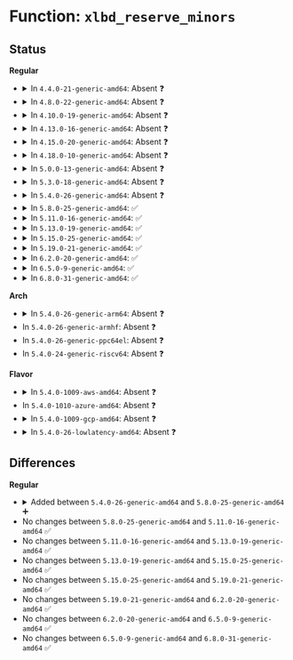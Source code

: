 # Function: <code>xlbd_reserve_minors</code>

## Status
<b>Regular</b>
<ul>
<li>
<details>
<summary>In <code>4.4.0-21-generic-amd64</code>: Absent ❓</summary>

```json
{
  "name": "xlbd_reserve_minors",
  "collision_type": "Unique Static",
  "inline_type": "Full",
  "funcs": [
    {
      "addr": 18446744071584560644,
      "name": "xlbd_reserve_minors",
      "external": false,
      "loc": "drivers/block/xen-blkfront.c:357",
      "file": "drivers/block/xen-blkfront.c",
      "inline": "not declared, inlined",
      "caller_inline": [
        "drivers/block/xen-blkfront.c:xlvbd_alloc_gendisk"
      ],
      "caller_func": []
    }
  ],
  "symbols": []
}
```
</details>
</li>
<li>
<details>
<summary>In <code>4.8.0-22-generic-amd64</code>: Absent ❓</summary>

```json
{
  "name": "xlbd_reserve_minors",
  "collision_type": "Unique Static",
  "inline_type": "Full",
  "funcs": [
    {
      "addr": 18446744071584917089,
      "name": "xlbd_reserve_minors",
      "external": false,
      "loc": "drivers/block/xen-blkfront.c:419",
      "file": "drivers/block/xen-blkfront.c",
      "inline": "not declared, inlined",
      "caller_inline": [
        "drivers/block/xen-blkfront.c:xlvbd_alloc_gendisk"
      ],
      "caller_func": []
    }
  ],
  "symbols": []
}
```
</details>
</li>
<li>
<details>
<summary>In <code>4.10.0-19-generic-amd64</code>: Absent ❓</summary>

```json
{
  "name": "xlbd_reserve_minors",
  "collision_type": "Unique Static",
  "inline_type": "Full",
  "funcs": [
    {
      "addr": 18446744071585100473,
      "name": "xlbd_reserve_minors",
      "external": false,
      "loc": "drivers/block/xen-blkfront.c:419",
      "file": "drivers/block/xen-blkfront.c",
      "inline": "not declared, inlined",
      "caller_inline": [
        "drivers/block/xen-blkfront.c:xlvbd_alloc_gendisk"
      ],
      "caller_func": []
    }
  ],
  "symbols": []
}
```
</details>
</li>
<li>
<details>
<summary>In <code>4.13.0-16-generic-amd64</code>: Absent ❓</summary>

```json
{
  "name": "xlbd_reserve_minors",
  "collision_type": "Unique Static",
  "inline_type": "Full",
  "funcs": [
    {
      "addr": 18446744071585188561,
      "name": "xlbd_reserve_minors",
      "external": false,
      "loc": "drivers/block/xen-blkfront.c:423",
      "file": "drivers/block/xen-blkfront.c",
      "inline": "not declared, inlined",
      "caller_inline": [
        "drivers/block/xen-blkfront.c:xlvbd_alloc_gendisk"
      ],
      "caller_func": []
    }
  ],
  "symbols": []
}
```
</details>
</li>
<li>
<details>
<summary>In <code>4.15.0-20-generic-amd64</code>: Absent ❓</summary>

```json
{
  "name": "xlbd_reserve_minors",
  "collision_type": "Unique Static",
  "inline_type": "Full",
  "funcs": [
    {
      "addr": 18446744071585616817,
      "name": "xlbd_reserve_minors",
      "external": false,
      "loc": "drivers/block/xen-blkfront.c:423",
      "file": "drivers/block/xen-blkfront.c",
      "inline": "not declared, inlined",
      "caller_inline": [
        "drivers/block/xen-blkfront.c:xlvbd_alloc_gendisk"
      ],
      "caller_func": []
    }
  ],
  "symbols": []
}
```
</details>
</li>
<li>
<details>
<summary>In <code>4.18.0-10-generic-amd64</code>: Absent ❓</summary>

```json
{
  "name": "xlbd_reserve_minors",
  "collision_type": "Unique Static",
  "inline_type": "Full",
  "funcs": [
    {
      "addr": 18446744071585867357,
      "name": "xlbd_reserve_minors",
      "external": false,
      "loc": "drivers/block/xen-blkfront.c:423",
      "file": "drivers/block/xen-blkfront.c",
      "inline": "not declared, inlined",
      "caller_inline": [
        "drivers/block/xen-blkfront.c:xlvbd_alloc_gendisk"
      ],
      "caller_func": []
    }
  ],
  "symbols": []
}
```
</details>
</li>
<li>
<details>
<summary>In <code>5.0.0-13-generic-amd64</code>: Absent ❓</summary>

```json
{
  "name": "xlbd_reserve_minors",
  "collision_type": "Unique Static",
  "inline_type": "Full",
  "funcs": [
    {
      "addr": 18446744071585996093,
      "name": "xlbd_reserve_minors",
      "external": false,
      "loc": "drivers/block/xen-blkfront.c:422",
      "file": "drivers/block/xen-blkfront.c",
      "inline": "not declared, inlined",
      "caller_inline": [
        "drivers/block/xen-blkfront.c:xlvbd_alloc_gendisk"
      ],
      "caller_func": []
    }
  ],
  "symbols": []
}
```
</details>
</li>
<li>
<details>
<summary>In <code>5.3.0-18-generic-amd64</code>: Absent ❓</summary>

```json
{
  "name": "xlbd_reserve_minors",
  "collision_type": "Unique Static",
  "inline_type": "Full",
  "funcs": [
    {
      "addr": 18446744071586239804,
      "name": "xlbd_reserve_minors",
      "external": false,
      "loc": "drivers/block/xen-blkfront.c:422",
      "file": "drivers/block/xen-blkfront.c",
      "inline": "not declared, inlined",
      "caller_inline": [
        "drivers/block/xen-blkfront.c:xlvbd_alloc_gendisk"
      ],
      "caller_func": []
    }
  ],
  "symbols": []
}
```
</details>
</li>
<li>
<details>
<summary>In <code>5.4.0-26-generic-amd64</code>: Absent ❓</summary>

```json
{
  "name": "xlbd_reserve_minors",
  "collision_type": "Unique Static",
  "inline_type": "Full",
  "funcs": [
    {
      "addr": 18446744071586388028,
      "name": "xlbd_reserve_minors",
      "external": false,
      "loc": "drivers/block/xen-blkfront.c:422",
      "file": "drivers/block/xen-blkfront.c",
      "inline": "not declared, inlined",
      "caller_inline": [
        "drivers/block/xen-blkfront.c:xlvbd_alloc_gendisk"
      ],
      "caller_func": []
    }
  ],
  "symbols": []
}
```
</details>
</li>
<li>
<details>
<summary>In <code>5.8.0-25-generic-amd64</code>: ✅</summary>

```c
int xlbd_reserve_minors(unsigned int minor, unsigned int nr)
```

```json
{
  "name": "xlbd_reserve_minors",
  "collision_type": "Unique Static",
  "inline_type": "No",
  "funcs": [
    {
      "addr": 18446744071587160544,
      "name": "xlbd_reserve_minors",
      "external": false,
      "loc": "drivers/block/xen-blkfront.c:433",
      "file": "drivers/block/xen-blkfront.c",
      "inline": "seen, unknown",
      "caller_inline": [],
      "caller_func": [
        "drivers/block/xen-blkfront.c:xlvbd_alloc_gendisk"
      ]
    }
  ],
  "symbols": [
    {
      "addr": 18446744071587160544,
      "name": "xlbd_reserve_minors",
      "section": ".text",
      "bind": "STB_LOCAL",
      "size": 305
    }
  ]
}
```
</details>
</li>
<li>
<details>
<summary>In <code>5.11.0-16-generic-amd64</code>: ✅</summary>

```c
int xlbd_reserve_minors(unsigned int minor, unsigned int nr)
```

```json
{
  "name": "xlbd_reserve_minors",
  "collision_type": "Unique Static",
  "inline_type": "No",
  "funcs": [
    {
      "addr": 18446744071587244768,
      "name": "xlbd_reserve_minors",
      "external": false,
      "loc": "drivers/block/xen-blkfront.c:433",
      "file": "drivers/block/xen-blkfront.c",
      "inline": "seen, unknown",
      "caller_inline": [],
      "caller_func": [
        "drivers/block/xen-blkfront.c:xlvbd_alloc_gendisk"
      ]
    }
  ],
  "symbols": [
    {
      "addr": 18446744071587244768,
      "name": "xlbd_reserve_minors",
      "section": ".text",
      "bind": "STB_LOCAL",
      "size": 305
    }
  ]
}
```
</details>
</li>
<li>
<details>
<summary>In <code>5.13.0-19-generic-amd64</code>: ✅</summary>

```c
int xlbd_reserve_minors(unsigned int minor, unsigned int nr)
```

```json
{
  "name": "xlbd_reserve_minors",
  "collision_type": "Unique Static",
  "inline_type": "No",
  "funcs": [
    {
      "addr": 18446744071587139136,
      "name": "xlbd_reserve_minors",
      "external": false,
      "loc": "drivers/block/xen-blkfront.c:433",
      "file": "drivers/block/xen-blkfront.c",
      "inline": "seen, unknown",
      "caller_inline": [],
      "caller_func": [
        "drivers/block/xen-blkfront.c:xlvbd_alloc_gendisk"
      ]
    }
  ],
  "symbols": [
    {
      "addr": 18446744071587139136,
      "name": "xlbd_reserve_minors",
      "section": ".text",
      "bind": "STB_LOCAL",
      "size": 315
    }
  ]
}
```
</details>
</li>
<li>
<details>
<summary>In <code>5.15.0-25-generic-amd64</code>: ✅</summary>

```c
int xlbd_reserve_minors(unsigned int minor, unsigned int nr)
```

```json
{
  "name": "xlbd_reserve_minors",
  "collision_type": "Unique Static",
  "inline_type": "No",
  "funcs": [
    {
      "addr": 18446744071587713504,
      "name": "xlbd_reserve_minors",
      "external": false,
      "loc": "drivers/block/xen-blkfront.c:436",
      "file": "drivers/block/xen-blkfront.c",
      "inline": "seen, unknown",
      "caller_inline": [],
      "caller_func": [
        "drivers/block/xen-blkfront.c:xlvbd_alloc_gendisk"
      ]
    }
  ],
  "symbols": [
    {
      "addr": 18446744071587713504,
      "name": "xlbd_reserve_minors",
      "section": ".text",
      "bind": "STB_LOCAL",
      "size": 315
    }
  ]
}
```
</details>
</li>
<li>
<details>
<summary>In <code>5.19.0-21-generic-amd64</code>: ✅</summary>

```c
int xlbd_reserve_minors(unsigned int minor, unsigned int nr)
```

```json
{
  "name": "xlbd_reserve_minors",
  "collision_type": "Unique Static",
  "inline_type": "No",
  "funcs": [
    {
      "addr": 18446744071589044448,
      "name": "xlbd_reserve_minors",
      "external": false,
      "loc": "drivers/block/xen-blkfront.c:440",
      "file": "drivers/block/xen-blkfront.c",
      "inline": "seen, unknown",
      "caller_inline": [],
      "caller_func": [
        "drivers/block/xen-blkfront.c:xlvbd_alloc_gendisk"
      ]
    }
  ],
  "symbols": [
    {
      "addr": 18446744071589044448,
      "name": "xlbd_reserve_minors",
      "section": ".text",
      "bind": "STB_LOCAL",
      "size": 313
    }
  ]
}
```
</details>
</li>
<li>
<details>
<summary>In <code>6.2.0-20-generic-amd64</code>: ✅</summary>

```c
int xlbd_reserve_minors(unsigned int minor, unsigned int nr)
```

```json
{
  "name": "xlbd_reserve_minors",
  "collision_type": "Unique Static",
  "inline_type": "No",
  "funcs": [
    {
      "addr": 18446744071590573536,
      "name": "xlbd_reserve_minors",
      "external": false,
      "loc": "drivers/block/xen-blkfront.c:443",
      "file": "drivers/block/xen-blkfront.c",
      "inline": "seen, unknown",
      "caller_inline": [],
      "caller_func": [
        "drivers/block/xen-blkfront.c:xlvbd_alloc_gendisk"
      ]
    }
  ],
  "symbols": [
    {
      "addr": 18446744071590573536,
      "name": "xlbd_reserve_minors",
      "section": ".text",
      "bind": "STB_LOCAL",
      "size": 297
    }
  ]
}
```
</details>
</li>
<li>
<details>
<summary>In <code>6.5.0-9-generic-amd64</code>: ✅</summary>

```c
int xlbd_reserve_minors(unsigned int minor, unsigned int nr)
```

```json
{
  "name": "xlbd_reserve_minors",
  "collision_type": "Unique Static",
  "inline_type": "No",
  "funcs": [
    {
      "addr": 18446744071590914608,
      "name": "xlbd_reserve_minors",
      "external": false,
      "loc": "drivers/block/xen-blkfront.c:443",
      "file": "drivers/block/xen-blkfront.c",
      "inline": "seen, unknown",
      "caller_inline": [],
      "caller_func": [
        "drivers/block/xen-blkfront.c:xlvbd_alloc_gendisk"
      ]
    }
  ],
  "symbols": [
    {
      "addr": 18446744071590914608,
      "name": "xlbd_reserve_minors",
      "section": ".text",
      "bind": "STB_LOCAL",
      "size": 295
    }
  ]
}
```
</details>
</li>
<li>
<details>
<summary>In <code>6.8.0-31-generic-amd64</code>: ✅</summary>

```c
int xlbd_reserve_minors(unsigned int minor, unsigned int nr)
```

```json
{
  "name": "xlbd_reserve_minors",
  "collision_type": "Unique Static",
  "inline_type": "No",
  "funcs": [
    {
      "addr": 18446744071591258400,
      "name": "xlbd_reserve_minors",
      "external": false,
      "loc": "drivers/block/xen-blkfront.c:443",
      "file": "drivers/block/xen-blkfront.c",
      "inline": "seen, unknown",
      "caller_inline": [],
      "caller_func": [
        "drivers/block/xen-blkfront.c:xlvbd_alloc_gendisk"
      ]
    }
  ],
  "symbols": [
    {
      "addr": 18446744071591258400,
      "name": "xlbd_reserve_minors",
      "section": ".text",
      "bind": "STB_LOCAL",
      "size": 295
    }
  ]
}
```
</details>
</li>
</ul>
<b>Arch</b>
<ul>
<li>
<details>
<summary>In <code>5.4.0-26-generic-arm64</code>: Absent ❓</summary>

```json
{
  "name": "xlbd_reserve_minors",
  "collision_type": "Unique Static",
  "inline_type": "Full",
  "funcs": [
    {
      "addr": 18446603336499236960,
      "name": "xlbd_reserve_minors",
      "external": false,
      "loc": "drivers/block/xen-blkfront.c:422",
      "file": "drivers/block/xen-blkfront.c",
      "inline": "not declared, inlined",
      "caller_inline": [
        "drivers/block/xen-blkfront.c:xlvbd_alloc_gendisk"
      ],
      "caller_func": []
    }
  ],
  "symbols": []
}
```
</details>
</li>
<li>
In <code>5.4.0-26-generic-armhf</code>: Absent ❓
</li>
<li>
In <code>5.4.0-26-generic-ppc64el</code>: Absent ❓
</li>
<li>
In <code>5.4.0-24-generic-riscv64</code>: Absent ❓
</li>
</ul>
<b>Flavor</b>
<ul>
<li>
<details>
<summary>In <code>5.4.0-1009-aws-amd64</code>: Absent ❓</summary>

```json
{
  "name": "xlbd_reserve_minors",
  "collision_type": "Unique Static",
  "inline_type": "Full",
  "funcs": [
    {
      "addr": 18446744071586150316,
      "name": "xlbd_reserve_minors",
      "external": false,
      "loc": "drivers/block/xen-blkfront.c:437",
      "file": "drivers/block/xen-blkfront.c",
      "inline": "not declared, inlined",
      "caller_inline": [
        "drivers/block/xen-blkfront.c:xlvbd_alloc_gendisk"
      ],
      "caller_func": []
    }
  ],
  "symbols": []
}
```
</details>
</li>
<li>
In <code>5.4.0-1010-azure-amd64</code>: Absent ❓
</li>
<li>
<details>
<summary>In <code>5.4.0-1009-gcp-amd64</code>: Absent ❓</summary>

```json
{
  "name": "xlbd_reserve_minors",
  "collision_type": "Unique Static",
  "inline_type": "Full",
  "funcs": [
    {
      "addr": 18446744071586335996,
      "name": "xlbd_reserve_minors",
      "external": false,
      "loc": "drivers/block/xen-blkfront.c:422",
      "file": "drivers/block/xen-blkfront.c",
      "inline": "not declared, inlined",
      "caller_inline": [
        "drivers/block/xen-blkfront.c:xlvbd_alloc_gendisk"
      ],
      "caller_func": []
    }
  ],
  "symbols": []
}
```
</details>
</li>
<li>
<details>
<summary>In <code>5.4.0-26-lowlatency-amd64</code>: Absent ❓</summary>

```json
{
  "name": "xlbd_reserve_minors",
  "collision_type": "Unique Static",
  "inline_type": "Full",
  "funcs": [
    {
      "addr": 18446744071586446407,
      "name": "xlbd_reserve_minors",
      "external": false,
      "loc": "drivers/block/xen-blkfront.c:422",
      "file": "drivers/block/xen-blkfront.c",
      "inline": "not declared, inlined",
      "caller_inline": [
        "drivers/block/xen-blkfront.c:xlvbd_alloc_gendisk"
      ],
      "caller_func": []
    }
  ],
  "symbols": []
}
```
</details>
</li>
</ul>

## Differences
<b>Regular</b>
<ul>
<li>
<details>
<summary>Added between <code>5.4.0-26-generic-amd64</code> and <code>5.8.0-25-generic-amd64</code> ➕</summary>

```c
int xlbd_reserve_minors(unsigned int minor, unsigned int nr)
```
</details>
</li>
<li>
No changes between <code>5.8.0-25-generic-amd64</code> and <code>5.11.0-16-generic-amd64</code> ✅
</li>
<li>
No changes between <code>5.11.0-16-generic-amd64</code> and <code>5.13.0-19-generic-amd64</code> ✅
</li>
<li>
No changes between <code>5.13.0-19-generic-amd64</code> and <code>5.15.0-25-generic-amd64</code> ✅
</li>
<li>
No changes between <code>5.15.0-25-generic-amd64</code> and <code>5.19.0-21-generic-amd64</code> ✅
</li>
<li>
No changes between <code>5.19.0-21-generic-amd64</code> and <code>6.2.0-20-generic-amd64</code> ✅
</li>
<li>
No changes between <code>6.2.0-20-generic-amd64</code> and <code>6.5.0-9-generic-amd64</code> ✅
</li>
<li>
No changes between <code>6.5.0-9-generic-amd64</code> and <code>6.8.0-31-generic-amd64</code> ✅
</li>
</ul>
